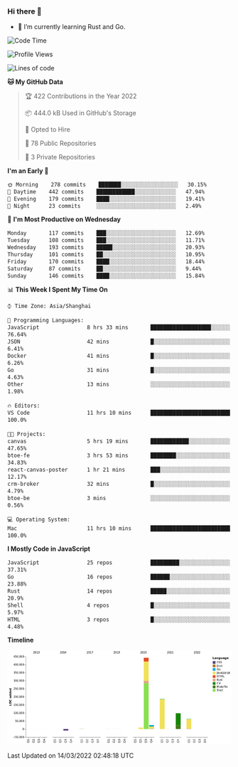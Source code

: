 ### Hi there 👋

- 🌱 I’m currently learning Rust and Go.

<!--START_SECTION:waka-->
![Code Time](http://img.shields.io/badge/Code%20Time-302%20hrs%2029%20mins-blue)

![Profile Views](http://img.shields.io/badge/Profile%20Views-0-blue)

![Lines of code](https://img.shields.io/badge/From%20Hello%20World%20I%27ve%20Written-823%20Thousand%20lines%20of%20code-blue)

**🐱 My GitHub Data** 

> 🏆 422 Contributions in the Year 2022
 > 
> 📦 444.0 kB Used in GitHub's Storage 
 > 
> 💼 Opted to Hire
 > 
> 📜 78 Public Repositories 
 > 
> 🔑 3 Private Repositories  
 > 
**I'm an Early 🐤** 

```text
🌞 Morning    278 commits    ███████░░░░░░░░░░░░░░░░░░   30.15% 
🌆 Daytime    442 commits    ████████████░░░░░░░░░░░░░   47.94% 
🌃 Evening    179 commits    ████░░░░░░░░░░░░░░░░░░░░░   19.41% 
🌙 Night      23 commits     ░░░░░░░░░░░░░░░░░░░░░░░░░   2.49%

```
📅 **I'm Most Productive on Wednesday** 

```text
Monday       117 commits    ███░░░░░░░░░░░░░░░░░░░░░░   12.69% 
Tuesday      108 commits    ███░░░░░░░░░░░░░░░░░░░░░░   11.71% 
Wednesday    193 commits    █████░░░░░░░░░░░░░░░░░░░░   20.93% 
Thursday     101 commits    ██░░░░░░░░░░░░░░░░░░░░░░░   10.95% 
Friday       170 commits    ████░░░░░░░░░░░░░░░░░░░░░   18.44% 
Saturday     87 commits     ██░░░░░░░░░░░░░░░░░░░░░░░   9.44% 
Sunday       146 commits    ████░░░░░░░░░░░░░░░░░░░░░   15.84%

```


📊 **This Week I Spent My Time On** 

```text
⌚︎ Time Zone: Asia/Shanghai

💬 Programming Languages: 
JavaScript               8 hrs 33 mins       ███████████████████░░░░░░   76.64% 
JSON                     42 mins             █░░░░░░░░░░░░░░░░░░░░░░░░   6.41% 
Docker                   41 mins             █░░░░░░░░░░░░░░░░░░░░░░░░   6.26% 
Go                       31 mins             █░░░░░░░░░░░░░░░░░░░░░░░░   4.63% 
Other                    13 mins             ░░░░░░░░░░░░░░░░░░░░░░░░░   1.98%

🔥 Editors: 
VS Code                  11 hrs 10 mins      █████████████████████████   100.0%

🐱‍💻 Projects: 
canvas                   5 hrs 19 mins       ████████████░░░░░░░░░░░░░   47.65% 
btoe-fe                  3 hrs 53 mins       ████████░░░░░░░░░░░░░░░░░   34.83% 
react-canvas-poster      1 hr 21 mins        ███░░░░░░░░░░░░░░░░░░░░░░   12.17% 
crm-broker               32 mins             █░░░░░░░░░░░░░░░░░░░░░░░░   4.79% 
btoe-be                  3 mins              ░░░░░░░░░░░░░░░░░░░░░░░░░   0.56%

💻 Operating System: 
Mac                      11 hrs 10 mins      █████████████████████████   100.0%

```

**I Mostly Code in JavaScript** 

```text
JavaScript               25 repos            █████████░░░░░░░░░░░░░░░░   37.31% 
Go                       16 repos            ██████░░░░░░░░░░░░░░░░░░░   23.88% 
Rust                     14 repos            █████░░░░░░░░░░░░░░░░░░░░   20.9% 
Shell                    4 repos             █░░░░░░░░░░░░░░░░░░░░░░░░   5.97% 
HTML                     3 repos             █░░░░░░░░░░░░░░░░░░░░░░░░   4.48%

```


**Timeline**

![Chart not found](https://raw.githubusercontent.com/elton/elton/main/charts/bar_graph.png) 


 Last Updated on 14/03/2022 02:48:18 UTC
<!--END_SECTION:waka-->

<!--
**elton/elton** is a ✨ _special_ ✨ repository because its `README.md` (this file) appears on your GitHub profile.

Here are some ideas to get you started:

- 🔭 I’m currently working on ...
- 🌱 I’m currently learning ...
- 👯 I’m looking to collaborate on ...
- 🤔 I’m looking for help with ...
- 💬 Ask me about ...
- 📫 How to reach me: ...
- 😄 Pronouns: ...
- ⚡ Fun fact: ...
-->
